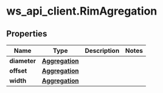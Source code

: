 # ws_api_client.RimAgregation

## Properties
Name | Type | Description | Notes
------------ | ------------- | ------------- | -------------
**diameter** | [**Aggregation**](Aggregation.md) |  | 
**offset** | [**Aggregation**](Aggregation.md) |  | 
**width** | [**Aggregation**](Aggregation.md) |  | 


